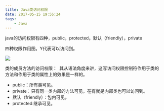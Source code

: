 ```yaml
---
title: Java类访问权限
date: 2017-05-15 19:56:24
tags: 
    - Java
---
```

<meta name="referrer" content="no-referrer" />

java的访问权限有四种，public，protected，默认（friendly），private

四种权限作用图。Y代表可以访问到。

![](https://img-blog.csdn.net/20160503100451023?watermark/2/text/aHR0cDovL2Jsb2cuY3Nkbi5uZXQv/font/5a6L5L2T/fontsize/400/fill/I0JBQkFCMA==/dissolve/70/gravity/Center)

类的成员方法的访问权限： 
其从语法角度来讲，这写访问权限控制符作用于类的方法和作用于类的属性上的效果是一样的。 

- public：所有类可见。 
- private：只有同一类内部的方法可见，在有就是内部类也可以访问到。 
- 默认（friendly）：包内可见。 
- protected:继承可见。 